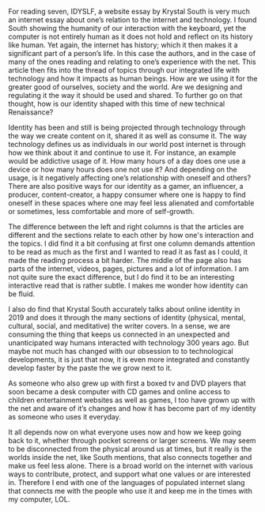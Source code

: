 For reading seven, IDYSLF, a website essay by Krystal South is very much an internet essay about one’s relation to the internet and technology. I found South showing the humanity of our interaction with the keyboard, yet the computer is not entirely human as it does not hold and reflect on its history like human. Yet again, the internet has history; which it then makes it a significant part of a person’s life. In this case the authors, and in the case of many of the ones reading and relating to one’s experience with the net. This article then fits into the thread of topics through our integrated life with technology and how it impacts as human beings. How are we using it for the greater good of ourselves, society and the world. Are we designing and regulating it the way it should be used and shared. To further go on that thought, how is our identity shaped with this time of new technical Renaissance?
 
Identity has been and still is being projected through technology through the way we create content on it, shared it as well as consume it. The way technology defines us as individuals in our world post internet is through how we think about it and continue to use it. For instance, an example would be addictive usage of it. How many hours of a day does one use a device or how many hours does one not use it? And depending on the usage, is it negatively affecting one’s relationship with oneself and others? There are also positive ways for our identity as a gamer, an influencer, a producer, content-creator, a happy consumer where one is happy to find oneself in these spaces where one may feel less alienated and comfortable or sometimes, less comfortable and more of self-growth. 

The difference between the left and right columns is that the articles are different and the sections relate to each other by how one's interaction and the topics. I did find it a bit confusing at first one column demands attention to be read as much as the first and I wanted to read it as fast as I could, it made the reading process a bit harder. The middle of the page also has parts of the internet, videos, pages, pictures and a lot of information. I am not quite sure the exact difference, but I do find it to be an interesting interactive read that is rather subtle. I makes me wonder how identity can be fluid.
 
 
 I also do find that Krystal South accurately talks about online identity in 2019 and does it through the many sections of identity (physical, mental, cultural, social, and meditative) the writer covers. In a sense, we are consuming the thing that keeps us connected in an unexpected and unanticipated way humans interacted with technology 300 years ago. But maybe not much has changed with our obsession to to technological developments, it is just that now, it is even more integrated and constantly develop faster by the paste the we grow next to it.  


As someone who also grew up with first a boxed tv and DVD players that soon became a desk computer with CD games and online access to children entertainment websites as well as games, I too have grown up with the net and aware of it’s changes and how it has become part of my identity as someone who uses it everyday. 


It all depends now on what everyone uses now and how we keep going back to it, whether through pocket screens or larger screens. We may seem to be disconnected from the physical around us at times, but it really is the worlds inside the net, like South mentions, that also connects together and make us feel less alone. There is a broad world on the internet with various ways to contribute, protect, and support what one values or are interested in. Therefore I end with one of the languages of populated internet slang that connects me with the people who use it and keep me in the times with my computer, LOL. 
